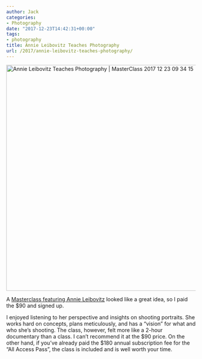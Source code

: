 ```yaml
---
author: Jack
categories:
- Photography
date: "2017-12-23T14:42:31+00:00"
tags:
- photography
title: Annie Leibovitz Teaches Photography
url: /2017/annie-leibovitz-teaches-photography/
---
```

<img src="/img/2017/12/Annie-Leibovitz-Teaches-Photography-MasterClass-2017-12-23-09-34-15.png" alt="Annie Leibovitz Teaches Photography | MasterClass 2017 12 23 09 34 15" title="Annie Leibovitz Teaches Photography | MasterClass 2017-12-23 09-34-15.png" border="0" width="748" height="601" />

A [Masterclass featuring Annie Leibovitz][1] looked like a great idea, so I paid the $90 and signed up.

I enjoyed listening to her perspective and insights on shooting portraits. She works hard on concepts, plans meticulously, and has a &#8220;vision&#8221; for what and who she&#8217;s shooting. The class, however, felt more like a 2-hour documentary than a class. I can&#8217;t recommend it at the $90 price. On the other hand, if you&#8217;ve already paid the $180 annual subscription fee for the &#8220;All Access Pass&#8221;, the class is included and is well worth your time.

 [1]: https://www.masterclass.com/classes/annie-leibovitz-teaches-photography/